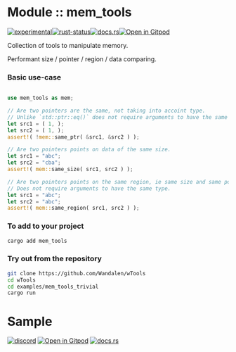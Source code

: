 <!-- {{# generate.module_header{} #}} -->

# Module :: mem_tools
<!--{ generate.module_header.start() }-->
 [![experimental](https://raster.shields.io/static/v1?label=&message=experimental&color=orange)](https://github.com/emersion/stability-badges#experimental)[![rust-status](https://github.com/Wandalen/wTools/actions/workflows/module_mem_tools_push.yml/badge.svg)](https://github.com/Wandalen/wTools/actions/workflows/module_mem_tools_push.yml)[![docs.rs](https://img.shields.io/docsrs/mem_tools?color=e3e8f0&logo=docs.rs)](https://docs.rs/mem_tools)[![Open in Gitpod](https://raster.shields.io/static/v1?label=try&message=online&color=eee&logo=gitpod&logoColor=eee)](https://gitpod.io/#RUN_PATH=.,SAMPLE_FILE=sample%2Frust%2Fmem_tools_trivial%2Fsrc%2Fmain.rs,RUN_POSTFIX=--example%20mem_tools_trivial/https://github.com/Wandalen/wTools)
<!--{ generate.module_header.end }-->

Collection of tools to manipulate memory.

Performant size / pointer / region / data comparing.

### Basic use-case

<!-- {{# generate.module{} #}} -->

```rust

use mem_tools as mem;

// Are two pointers are the same, not taking into accoint type.
// Unlike `std::ptr::eq()` does not require arguments to have the same type.
let src1 = ( 1, );
let src2 = ( 1, );
assert!( !mem::same_ptr( &src1, &src2 ) );

// Are two pointers points on data of the same size.
let src1 = "abc";
let src2 = "cba";
assert!( mem::same_size( src1, src2 ) );

// Are two pointers points on the same region, ie same size and same pointer.
// Does not require arguments to have the same type.
let src1 = "abc";
let src2 = "abc";
assert!( mem::same_region( src1, src2 ) );

```

### To add to your project

```sh
cargo add mem_tools
```

### Try out from the repository

```sh
git clone https://github.com/Wandalen/wTools
cd wTools
cd examples/mem_tools_trivial
cargo run
```

# Sample

[![discord](https://img.shields.io/discord/872391416519737405?color=eee&logo=discord&logoColor=eee&label=ask)](https://discord.gg/m3YfbXpUUY)
[![Open in Gitpod](https://raster.shields.io/static/v1?label=try&message=online&color=eee&logo=gitpod&logoColor=eee)](https://gitpod.io/#RUN_PATH=sample%2Frust%2Fmeta_tools_trivial,SAMPLE_FILE=.%2Fsrc%2Fmain.rs/https://github.com/Wandalen/wTools)
[![docs.rs](https://raster.shields.io/static/v1?label=docs&message=online&color=eee&logo=docsdotrs&logoColor=eee)](https://docs.rs/meta_tools)
